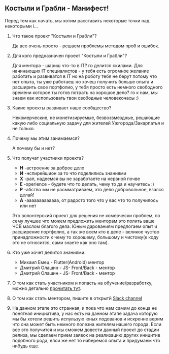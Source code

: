 ## Костыли и Грабли -  Манифест!

Перед тем как начать, мы хотим расставить некоторые точки над некоторыми i...

1. Что такое проект "Костыли и Грабли"? 
    
    Да все очень просто - решаем проблемы методом проб и ошибок.

2. Для кого предназначен проект "Костыли и Грабли"?

    Для ментора - шариш что-то в IT? го делится скилами.
Для начинающих IT специалистов - у тебя есть огромное желание работать и развиватся в IT но на роботу тебя не берут потому что нет опыта, ты уже работаеш но хочеш получить больше опыта и расширить свое портфолио, у тебя просто есть немного свободного времени которое ты готов потрать на хорошое дело? го к нам, мы знаем как использовать твои свободные человекочасы :)

3. Какие проекты развивает наше сообщество?

    Некомерческие, не монетизируемые, безвозвмездные, решающие какую либо социальную задачу для жителей Ужгорода/Закарпатья и не только. 

4. Почему мы этим занимаемся?

    А почему бы и нет?

5. Что получат участники проекта?
    * **Н** -астроение за доброе дело
    * **И** -нспирейшион за то что поделились знаниями
    * **Х** -рап, надеемся вы не заработаете на нервной почве
    * **Е** -xperience - будете что то делать, чему то да и научитесь :)
    * **Р** -абство мы не расмматриваем, это дело добровольное, взался делай!
    * **А** -ааааааааааааа, от радосто того что у вас что то получилось или нет

    Это волонтерский проект для решения не комерчески проблем, по сему лучшее что можем предложить менторам это полить ваше ЧСВ маслом благого дела.  Юным дарованиям предлогаем опыт и расширение портфолио, а так же всем кто в деле - великое чуство принадложности к чему то хорошему, большому и чистому(к коду это не относится, сами знаете как оно там).    

6. Кто уже хочет делится знаниями.
    - Михаил Емец - Flutter(Android) ментор
    - Дмитрий Олашин - JS- Front/Back - ментор
    - Дмитрий Олашин - JS- Front/Back - ментор

7. О том как стать участником и попасть на обучение/разработку, можно детально [прочитать тут](http://crutch-and-rake.github.io/docs/test_description). 
8. О том как стать ментором, пишите в открытй [Slack channel](https://app.slack.com/client/TDYTCTBK9/C0143EPU7C4)
9. На данном этапе это странная, и пока что нам самим до конца не понятная инициатива, у нас есть на данном этапе задача которую мы бы хотели решить испульзую юных подованов и искренне верим что она может быть немного полезна жителям нашего города. Если все это получится и мы сможем довести данный проект до стадии релиза, мы сделаем прием заявок на реализацию других иницитив подобного рода, елси же нет то наберемся опыта и придумаем что нибудь еще.
